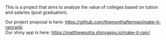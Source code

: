 This is a project that aims to analyze the value of colleges based on tuition and salaries (post graduation).

Our project proposal is here: https://github.com/themonthaftermay/make-it-rain/wiki  
Our shiny app is here: https://matthewputra.shinyapps.io/make-it-rain/
